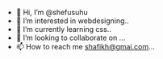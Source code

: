 - 👋 Hi, I’m @shefusuhu
- 👀 I’m interested in webdesigning..
- 🌱 I’m currently learning css..
- 💞️ I’m looking to collaborate on ...
- 📫 How to reach me shafikh@gmai.com...

<!---
shefusuhu/shefusuhu is a ✨ special ✨ repository because its `README.md` (this file) appears on your GitHub profile.
You can click the Preview link to take a look at your changes.
--->

